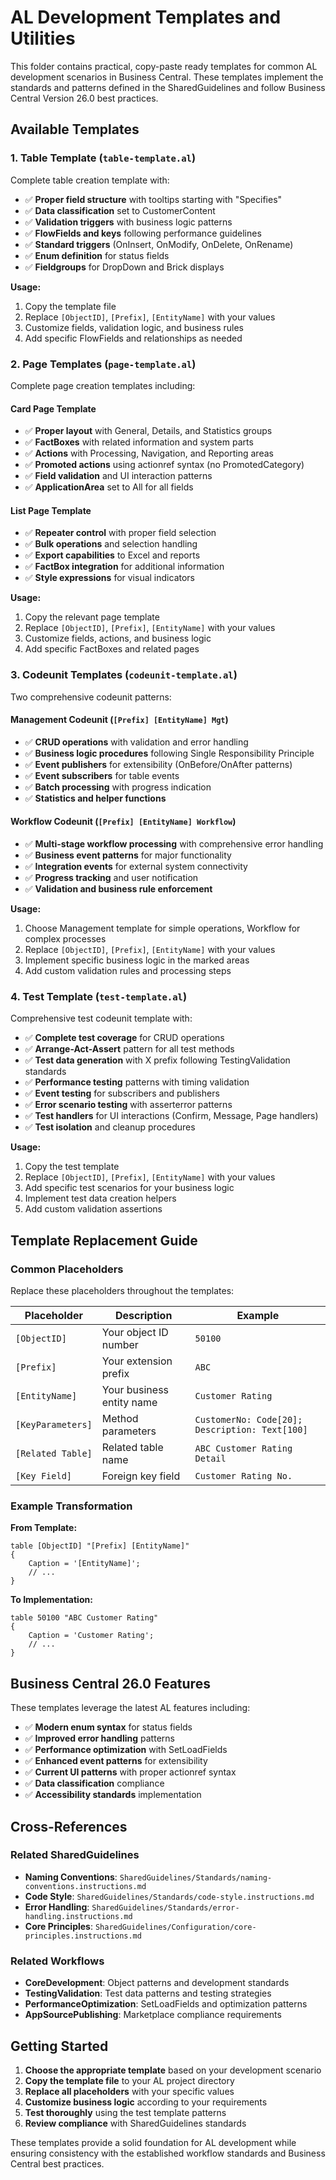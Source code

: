 # AL Development Templates and Utilities

This folder contains practical, copy-paste ready templates for common AL development scenarios in Business Central. These templates implement the standards and patterns defined in the SharedGuidelines and follow Business Central Version 26.0 best practices.

## Available Templates

### 1. Table Template (`table-template.al`)
Complete table creation template with:
- ✅ **Proper field structure** with tooltips starting with "Specifies"
- ✅ **Data classification** set to CustomerContent
- ✅ **Validation triggers** with business logic patterns
- ✅ **FlowFields and keys** following performance guidelines
- ✅ **Standard triggers** (OnInsert, OnModify, OnDelete, OnRename)
- ✅ **Enum definition** for status fields
- ✅ **Fieldgroups** for DropDown and Brick displays

**Usage:**
1. Copy the template file
2. Replace `[ObjectID]`, `[Prefix]`, `[EntityName]` with your values
3. Customize fields, validation logic, and business rules
4. Add specific FlowFields and relationships as needed

### 2. Page Templates (`page-template.al`)
Complete page creation templates including:

#### Card Page Template
- ✅ **Proper layout** with General, Details, and Statistics groups
- ✅ **FactBoxes** with related information and system parts
- ✅ **Actions** with Processing, Navigation, and Reporting areas
- ✅ **Promoted actions** using actionref syntax (no PromotedCategory)
- ✅ **Field validation** and UI interaction patterns
- ✅ **ApplicationArea** set to All for all fields

#### List Page Template  
- ✅ **Repeater control** with proper field selection
- ✅ **Bulk operations** and selection handling
- ✅ **Export capabilities** to Excel and reports
- ✅ **FactBox integration** for additional information
- ✅ **Style expressions** for visual indicators

**Usage:**
1. Copy the relevant page template
2. Replace `[ObjectID]`, `[Prefix]`, `[EntityName]` with your values
3. Customize fields, actions, and business logic
4. Add specific FactBoxes and related pages

### 3. Codeunit Templates (`codeunit-template.al`)
Two comprehensive codeunit patterns:

#### Management Codeunit (`[Prefix] [EntityName] Mgt`)
- ✅ **CRUD operations** with validation and error handling
- ✅ **Business logic procedures** following Single Responsibility Principle
- ✅ **Event publishers** for extensibility (OnBefore/OnAfter patterns)
- ✅ **Event subscribers** for table events
- ✅ **Batch processing** with progress indication
- ✅ **Statistics and helper functions**

#### Workflow Codeunit (`[Prefix] [EntityName] Workflow`)
- ✅ **Multi-stage workflow processing** with comprehensive error handling
- ✅ **Business event patterns** for major functionality
- ✅ **Integration events** for external system connectivity
- ✅ **Progress tracking** and user notification
- ✅ **Validation and business rule enforcement**

**Usage:**
1. Choose Management template for simple operations, Workflow for complex processes
2. Replace `[ObjectID]`, `[Prefix]`, `[EntityName]` with your values
3. Implement specific business logic in the marked areas
4. Add custom validation rules and processing steps

### 4. Test Template (`test-template.al`)
Comprehensive test codeunit template with:
- ✅ **Complete test coverage** for CRUD operations
- ✅ **Arrange-Act-Assert** pattern for all test methods
- ✅ **Test data generation** with X prefix following TestingValidation standards
- ✅ **Performance testing** patterns with timing validation
- ✅ **Event testing** for subscribers and publishers
- ✅ **Error scenario testing** with asserterror patterns
- ✅ **Test handlers** for UI interactions (Confirm, Message, Page handlers)
- ✅ **Test isolation** and cleanup procedures

**Usage:**
1. Copy the test template
2. Replace `[ObjectID]`, `[Prefix]`, `[EntityName]` with your values
3. Add specific test scenarios for your business logic
4. Implement test data creation helpers
5. Add custom validation assertions

## Template Replacement Guide

### Common Placeholders
Replace these placeholders throughout the templates:

| Placeholder | Description | Example |
|-------------|-------------|---------|
| `[ObjectID]` | Your object ID number | `50100` |
| `[Prefix]` | Your extension prefix | `ABC` |
| `[EntityName]` | Your business entity name | `Customer Rating` |
| `[KeyParameters]` | Method parameters | `CustomerNo: Code[20]; Description: Text[100]` |
| `[Related Table]` | Related table name | `ABC Customer Rating Detail` |
| `[Key Field]` | Foreign key field | `Customer Rating No.` |

### Example Transformation
**From Template:**
```al
table [ObjectID] "[Prefix] [EntityName]"
{
    Caption = '[EntityName]';
    // ...
}
```

**To Implementation:**
```al
table 50100 "ABC Customer Rating"
{
    Caption = 'Customer Rating';
    // ...
}
```

## Business Central 26.0 Features

These templates leverage the latest AL features including:
- ✅ **Modern enum syntax** for status fields
- ✅ **Improved error handling** patterns
- ✅ **Performance optimization** with SetLoadFields
- ✅ **Enhanced event patterns** for extensibility
- ✅ **Current UI patterns** with proper actionref syntax
- ✅ **Data classification** compliance
- ✅ **Accessibility standards** implementation

## Cross-References

### Related SharedGuidelines
- **Naming Conventions**: `SharedGuidelines/Standards/naming-conventions.instructions.md`
- **Code Style**: `SharedGuidelines/Standards/code-style.instructions.md`
- **Error Handling**: `SharedGuidelines/Standards/error-handling.instructions.md`
- **Core Principles**: `SharedGuidelines/Configuration/core-principles.instructions.md`

### Related Workflows
- **CoreDevelopment**: Object patterns and development standards
- **TestingValidation**: Test data patterns and testing strategies
- **PerformanceOptimization**: SetLoadFields and optimization patterns
- **AppSourcePublishing**: Marketplace compliance requirements

## Getting Started

1. **Choose the appropriate template** based on your development scenario
2. **Copy the template file** to your AL project directory
3. **Replace all placeholders** with your specific values
4. **Customize business logic** according to your requirements
5. **Test thoroughly** using the test template patterns
6. **Review compliance** with SharedGuidelines standards

These templates provide a solid foundation for AL development while ensuring consistency with the established workflow standards and Business Central best practices.